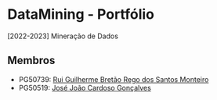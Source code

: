 # DataMining - Portfólio 
[2022-2023] Mineração de Dados

## Membros
- PG50739: [Rui Guilherme Bretão Rego dos Santos Monteiro](https://www.github.com/rushmetra)
- PG50519: [José João Cardoso Gonçalves](https://github.com/jjgonc)
